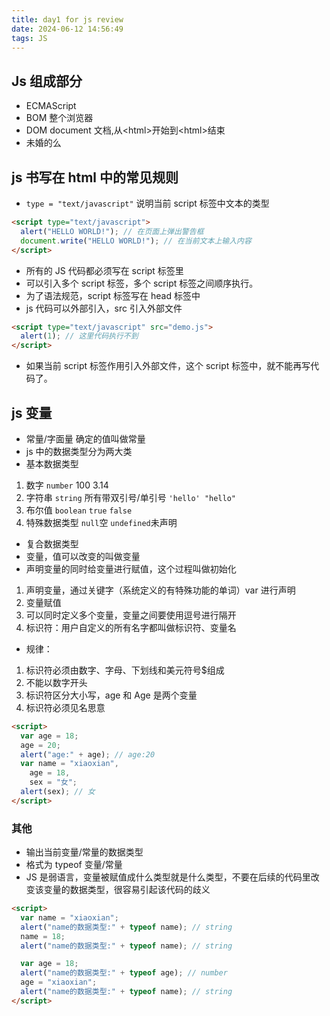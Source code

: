 ```yaml
---
title: day1 for js review
date: 2024-06-12 14:56:49
tags: JS
---
```


## Js 组成部分

- ECMAScript
- BOM 整个浏览器
- DOM document 文档,从&lt;html>开始到&lt;html>结束
- 未婚的么

## js 书写在 html 中的常见规则

- `type = "text/javascript"` 说明当前 script 标签中文本的类型

```html
<script type="text/javascript">
  alert("HELLO WORLD!"); // 在页面上弹出警告框
  document.write("HELLO WORLD!"); // 在当前文本上输入内容
</script>
```

- 所有的 JS 代码都必须写在 script 标签里
- 可以引入多个 script 标签，多个 script 标签之间顺序执行。
- 为了语法规范，script 标签写在 head 标签中
- js 代码可以外部引入，src 引入外部文件

```html
<script type="text/javascript" src="demo.js">
  alert(1); // 这里代码执行不到
</script>
```

- 如果当前 script 标签作用引入外部文件，这个 script 标签中，就不能再写代码了。

## js 变量

- 常量/字面量 确定的值叫做常量
- js 中的数据类型分为两大类
- 基本数据类型

1. 数字 `number` 100 3.14
2. 字符串 `string` 所有带双引号/单引号 `'hello' "hello"`
3. 布尔值 `boolean` `true` `false`
4. 特殊数据类型 `null`空 `undefined`未声明

- 复合数据类型
- 变量，值可以改变的叫做变量
- 声明变量的同时给变量进行赋值，这个过程叫做初始化

1. 声明变量，通过关键字（系统定义的有特殊功能的单词）var 进行声明
2. 变量赋值
3. 可以同时定义多个变量，变量之间要使用逗号进行隔开
4. 标识符：用户自定义的所有名字都叫做标识符、变量名

- 规律：

1. 标识符必须由数字、字母、下划线和美元符号$组成
2. 不能以数字开头
3. 标识符区分大小写，age 和 Age 是两个变量
4. 标识符必须见名思意

```html
<script>
  var age = 18;
  age = 20;
  alert("age:" + age); // age:20
  var name = "xiaoxian",
    age = 18,
    sex = "女";
  alert(sex); // 女
</script>
```

### 其他

- 输出当前变量/常量的数据类型
- 格式为 typeof 变量/常量
- JS 是弱语言，变量被赋值成什么类型就是什么类型，不要在后续的代码里改变该变量的数据类型，很容易引起该代码的歧义

```html
<script>
  var name = "xiaoxian";
  alert("name的数据类型:" + typeof name); // string
  name = 18;
  alert("name的数据类型:" + typeof name); // string

  var age = 18;
  alert("name的数据类型:" + typeof age); // number
  age = "xiaoxian";
  alert("name的数据类型:" + typeof name); // string
</script>
```
